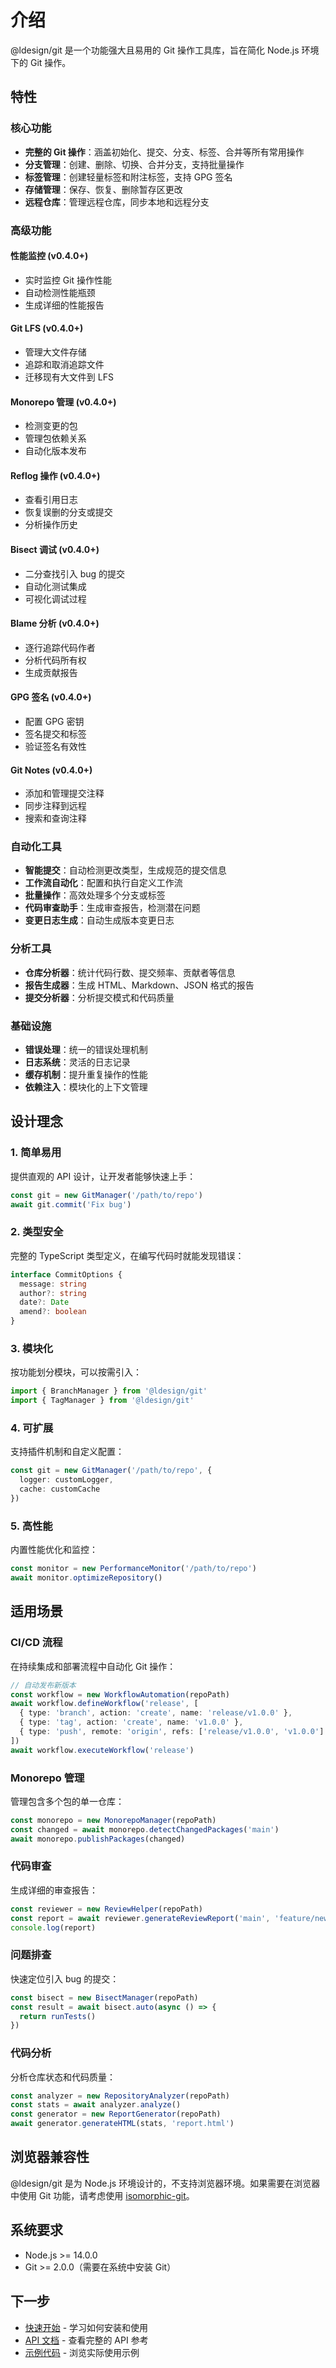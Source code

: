 # 介绍

@ldesign/git 是一个功能强大且易用的 Git 操作工具库，旨在简化 Node.js 环境下的 Git 操作。

## 特性

### 核心功能

- **完整的 Git 操作**：涵盖初始化、提交、分支、标签、合并等所有常用操作
- **分支管理**：创建、删除、切换、合并分支，支持批量操作
- **标签管理**：创建轻量标签和附注标签，支持 GPG 签名
- **存储管理**：保存、恢复、删除暂存区更改
- **远程仓库**：管理远程仓库，同步本地和远程分支

### 高级功能

#### 性能监控 (v0.4.0+)
- 实时监控 Git 操作性能
- 自动检测性能瓶颈
- 生成详细的性能报告

#### Git LFS (v0.4.0+)
- 管理大文件存储
- 追踪和取消追踪文件
- 迁移现有大文件到 LFS

#### Monorepo 管理 (v0.4.0+)
- 检测变更的包
- 管理包依赖关系
- 自动化版本发布

#### Reflog 操作 (v0.4.0+)
- 查看引用日志
- 恢复误删的分支或提交
- 分析操作历史

#### Bisect 调试 (v0.4.0+)
- 二分查找引入 bug 的提交
- 自动化测试集成
- 可视化调试过程

#### Blame 分析 (v0.4.0+)
- 逐行追踪代码作者
- 分析代码所有权
- 生成贡献报告

#### GPG 签名 (v0.4.0+)
- 配置 GPG 密钥
- 签名提交和标签
- 验证签名有效性

#### Git Notes (v0.4.0+)
- 添加和管理提交注释
- 同步注释到远程
- 搜索和查询注释

### 自动化工具

- **智能提交**：自动检测更改类型，生成规范的提交信息
- **工作流自动化**：配置和执行自定义工作流
- **批量操作**：高效处理多个分支或标签
- **代码审查助手**：生成审查报告，检测潜在问题
- **变更日志生成**：自动生成版本变更日志

### 分析工具

- **仓库分析器**：统计代码行数、提交频率、贡献者等信息
- **报告生成器**：生成 HTML、Markdown、JSON 格式的报告
- **提交分析器**：分析提交模式和代码质量

### 基础设施

- **错误处理**：统一的错误处理机制
- **日志系统**：灵活的日志记录
- **缓存机制**：提升重复操作的性能
- **依赖注入**：模块化的上下文管理

## 设计理念

### 1. 简单易用

提供直观的 API 设计，让开发者能够快速上手：

```typescript
const git = new GitManager('/path/to/repo')
await git.commit('Fix bug')
```

### 2. 类型安全

完整的 TypeScript 类型定义，在编写代码时就能发现错误：

```typescript
interface CommitOptions {
  message: string
  author?: string
  date?: Date
  amend?: boolean
}
```

### 3. 模块化

按功能划分模块，可以按需引入：

```typescript
import { BranchManager } from '@ldesign/git'
import { TagManager } from '@ldesign/git'
```

### 4. 可扩展

支持插件机制和自定义配置：

```typescript
const git = new GitManager('/path/to/repo', {
  logger: customLogger,
  cache: customCache
})
```

### 5. 高性能

内置性能优化和监控：

```typescript
const monitor = new PerformanceMonitor('/path/to/repo')
await monitor.optimizeRepository()
```

## 适用场景

### CI/CD 流程

在持续集成和部署流程中自动化 Git 操作：

```typescript
// 自动发布新版本
const workflow = new WorkflowAutomation(repoPath)
await workflow.defineWorkflow('release', [
  { type: 'branch', action: 'create', name: 'release/v1.0.0' },
  { type: 'tag', action: 'create', name: 'v1.0.0' },
  { type: 'push', remote: 'origin', refs: ['release/v1.0.0', 'v1.0.0'] }
])
await workflow.executeWorkflow('release')
```

### Monorepo 管理

管理包含多个包的单一仓库：

```typescript
const monorepo = new MonorepoManager(repoPath)
const changed = await monorepo.detectChangedPackages('main')
await monorepo.publishPackages(changed)
```

### 代码审查

生成详细的审查报告：

```typescript
const reviewer = new ReviewHelper(repoPath)
const report = await reviewer.generateReviewReport('main', 'feature/new')
console.log(report)
```

### 问题排查

快速定位引入 bug 的提交：

```typescript
const bisect = new BisectManager(repoPath)
const result = await bisect.auto(async () => {
  return runTests()
})
```

### 代码分析

分析仓库状态和代码质量：

```typescript
const analyzer = new RepositoryAnalyzer(repoPath)
const stats = await analyzer.analyze()
const generator = new ReportGenerator(repoPath)
await generator.generateHTML(stats, 'report.html')
```

## 浏览器兼容性

@ldesign/git 是为 Node.js 环境设计的，不支持浏览器环境。如果需要在浏览器中使用 Git 功能，请考虑使用 [isomorphic-git](https://isomorphic-git.org/)。

## 系统要求

- Node.js >= 14.0.0
- Git >= 2.0.0（需要在系统中安装 Git）

## 下一步

- [快速开始](/guide/getting-started) - 学习如何安装和使用
- [API 文档](/api/) - 查看完整的 API 参考
- [示例代码](/examples/) - 浏览实际使用示例
